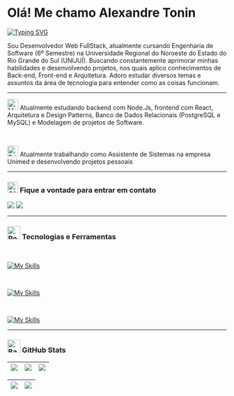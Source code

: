 # Olá! Me chamo Alexandre Tonin

[![Typing SVG](https://readme-typing-svg.demolab.com?font=JetBrains+Mono&duration=4000&pause=1000&color=F7F7F7&vCenter=true&random=false&width=600&lines=%F0%9F%92%BB+Estudante+de+Engenharia+de+Software;%F0%9F%8C%90+Desenvolvedor+Web+Fullstack)](https://git.io/typing-svg)

Sou Desenvolvedor Web FullStack, atualmente cursando Engenharia de Software (6º Semestre) na Universidade Regional do Noroeste do Estado do Rio Grande do Sul (UNIJUÍ). Buscando constantemente aprimorar minhas habilidades e desenvolvendo projetos, nos quais aplico conhecimentos de Back-end, Front-end e Arquitetura. Adoro estudar diversos temas e assuntos da área de tecnologia para entender como as coisas funcionam.

<hr>

<p><img src="https://raw.githubusercontent.com/Tarikul-Islam-Anik/Animated-Fluent-Emojis/master/Emojis/Objects/Memo.png" alt="Memo" width="25" height="25" /> Atualmente estudando backend com Node.Js, frontend com React, Arquitetura e Design Patterns, Banco de Dados Relacionais (PostgreSQL e MySQL) e Modelagem de projetos de Software.</p>
<br>
<p><img src="https://raw.githubusercontent.com/Tarikul-Islam-Anik/Animated-Fluent-Emojis/master/Emojis/Objects/Briefcase.png" alt="Briefcase" width="25" height="25" /> Atualmente trabalhando como Assistente de Sistemas na empresa Unimed e desenvolvendo projetos pessoais</p>

<hr>

### <img src="https://raw.githubusercontent.com/Tarikul-Islam-Anik/Animated-Fluent-Emojis/master/Emojis/Smilies/Alien%20Monster.png" alt="Alien Monster" width="25" height="25" /> Fique a vontade para entrar em contato
<div> 
  <a href="https://www.linkedin.com/in/alexandre-tonin-4b8b2b234/" target="_blank"><img src="https://img.shields.io/badge/-LinkedIn-%230077B5?style=for-the-badge&logo=linkedin&logoColor=white" target="_blank"></a> 
  <a href = "mailto:xandetonin@gmail.com"><img src="https://img.shields.io/badge/-Gmail-%23333?style=for-the-badge&logo=gmail&logoColor=white" target="_blank"></a>    
</div>

<hr>

### <img src="https://raw.githubusercontent.com/Tarikul-Islam-Anik/Animated-Fluent-Emojis/master/Emojis/Travel%20and%20places/Rocket.png" alt="Rocket" width="30" height="30" /> Tecnologias e Ferramentas
<br>
  
[![My Skills](https://skillicons.dev/icons?i=html,css,js,typescript,py,php&theme=dark)](https://skillicons.dev)
  
<br>

[![My Skills](https://skillicons.dev/icons?i=sass,bootstrap,tailwind,react,nextjs,nodejs,npm,vite,jest,vitest,figma&theme=dark)](https://skillicons.dev)

<br>

[![My Skills](https://skillicons.dev/icons?i=mysql,postgres,linux,docker,aws,git,postman,kafka&theme=dark)](https://skillicons.dev)

<hr>

### <img src="https://raw.githubusercontent.com/Tarikul-Islam-Anik/Animated-Fluent-Emojis/master/Emojis/Objects/Bar%20Chart.png" alt="Bar Chart" width="30" height="30" /> GitHub Stats

  | ![](http://github-profile-summary-cards.vercel.app/api/cards/stats?username=AlexandreTonin&theme=nord_dark) | ![](http://github-profile-summary-cards.vercel.app/api/cards/repos-per-language?username=AlexandreTonin&hide=Html&theme=nord_dark) | ![](http://github-profile-summary-cards.vercel.app/api/cards/most-commit-language?username=AlexandreTonin&theme=nord_dark) |
| :-: | :-: | :-: |

| ![](http://github-profile-summary-cards.vercel.app/api/cards/profile-details?username=AlexandreTonin&theme=nord_dark) | ![](https://github-readme-streak-stats.herokuapp.com/?user=AlexandreTonin&hide_border=true&date_format=M%20j%5B%2C%20Y%5D&background=2D3742&stroke=2D3742&ring=6bbbca&fire=6bbbca&currStreakNum=fff&sideNums=6bbbca&currStreakLabel=6bbbca&sideLabels=fff&dates=fff) |
| :-: | :-: |
